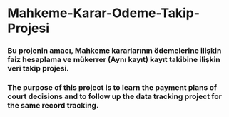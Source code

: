 # Mahkeme-Karar-Odeme-Takip-Projesi
### Bu projenin amacı, Mahkeme kararlarının ödemelerine ilişkin faiz hesaplama ve mükerrer (Aynı kayıt) kayıt takibine ilişkin veri takip projesi.
### The purpose of this project is to learn the payment plans of court decisions and to follow up the data tracking project for the same record tracking.
